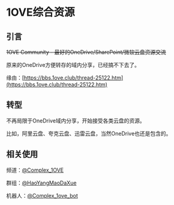 # 1OVE综合资源

## 引言

~~1OVE Community - 最好的OneDrive/SharePoint/微软云盘资源交流~~

原来的OneDrive方便转存的域内分享，已经搞不下去了。

缘由：[https://bbs.1ove.club/thread-25122.htm](https://bbs.1ove.club/thread-25122.htm)

## 转型

不再局限于OneDrive域内分享，开始接受各类云盘的资源。

比如，阿里云盘、夸克云盘、迅雷云盘，当然OneDrive也还是包含的。

## 相关使用

频道：[@Complex_1OVE](https://t.me/Complex_1OVE)

群组：[@HaoYangMaoDaXue](https://t.me/HaoYangMaoDaXue)

机器人：[@Complex_1ove_bot](https://t.me/Complex_1ove_bot)

